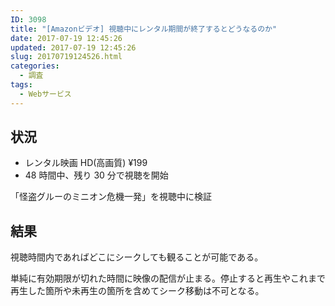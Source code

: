 ```yaml
---
ID: 3098
title: "[Amazonビデオ] 視聴中にレンタル期間が終了するとどうなるのか"
date: 2017-07-19 12:45:26
updated: 2017-07-19 12:45:26
slug: 20170719124526.html
categories:
  - 調査
tags:
  - Webサービス
---
```


## 状況

- レンタル映画 HD(高画質) ¥199
- 48 時間中、残り 30 分で視聴を開始

「怪盗グルーのミニオン危機一発」を視聴中に検証

## 結果

視聴時間内であればどこにシークしても観ることが可能である。

単純に有効期限が切れた時間に映像の配信が止まる。停止すると再生やこれまで再生した箇所や未再生の箇所を含めてシーク移動は不可となる。
